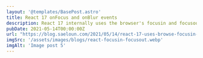 ```yaml
---
layout: '@templates/BasePost.astro'
title: React 17 onFocus and onBlur events
description: React 17 internally uses the browser's focusin and focusout events for onFocus and onBlur events
pubDate: 2021-05-14T00:00:00Z
url: "https://blog.saeloun.com/2021/05/14/react-17-uses-browse-focusin-focusout-for-onfocus-onblur/"
imgSrc: '/assets/images/blogs/react-focusin-focusout.webp'
imgAlt: 'Image post 5'
---
```


